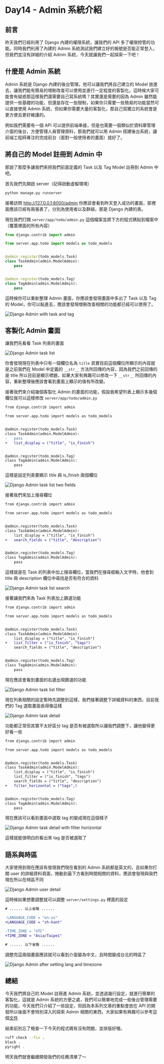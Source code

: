 # Day14 - Admin 系統介紹

## 前言

昨天我們已經利用了 Django 內建的權限系統，讓我們的 API 多了權限控管的功能。同時我們利用了內建的 Admin 系統測試我們建立好的帳號是否能正常登入，但我們並沒有詳細的介紹 Admin 系統，今天就讓我們一起探索一下吧！

## 什麼是 Admin 系統

Admin 系統是 Django 內建的後台管理，他可以讓我們將自己建立的 Model 放進去，讓我們能有簡易的增刪改查可以使用並進行一定程度的客製化。這時候大家可能會有疑惑那這樣我們還需要自己寫系統嗎？其實還是需要的因為 Admin 雖然能提供一些基礎的功能，但還是存在一些限制，如果你只需要一些簡易的功能當然可以直接使用 Admin 系統，但如果你需要大量的客製化，那自己寫獨立的系統會是更方便且更好維護的。

例如我們需要有一個 API 可以提供前端串接，但是也需要一個類似於資料庫管理介面的後台，方便管理人員管理資料，那我們就可以用 Admin 搭建後台系統，讓前端工程師專注的完成前台（面對一般使用者的畫面）就好了。

## 將自己的 Model 註冊到 Admin 中

那說了那麼多讓我們來把我們前面定義的 Task 以及 Tag Model 註冊到 Admin 中吧。

首先我們先開啟 server（記得啟動虛擬環境）

```bash
python manage.py runserver
```

接著訪問 <http://127.0.0.1:8000/admin> 你應該會看到昨天登入成功的畫面，那裡面應該已經有兩張表了，分別為使用者以及群組，那是 Django 內建的表。

現在我們打開 `server/app/todo/admin.py` 這個檔案並將下方的程式碼貼到檔案中（覆蓋裡面的所有內容）

```python
from django.contrib import admin

from server.app.todo import models as todo_models


@admin.register(todo_models.Task)
class TaskAdmin(admin.ModelAdmin):
    pass


@admin.register(todo_models.Tag)
class TagAdmin(admin.ModelAdmin):
    pass
```

這時候你可以重新整理 Admin 畫面，你應該會發現畫面中多出了 Task 以及 Tag 的 Model，你可以點進去，應該會發現增刪改查相關的功能都已經可以使用了。

![Django Admin with task and tag](./images/D14_django_admin_with_task_and_tag.png)

## 客製化 Admin 畫面

讓我們先看看 Task 列表的畫面

![Django Admin task list](./images/D14_django_admin_task_list.png)

你會發現現在列表中只有一個欄位名為 `title` 其實目前這個欄位所顯示的內容就是之前我們在 Model 中定義的 `__str__` 方法所回傳的內容，因為我們之前回傳的是 title 所以目前是顯示標題，如果大家有興趣可以修改一下 `__str__` 所回傳的內容，重新整理後應該會看到畫面上顯示的值有所改變。

接著我們來介紹幾個客製化 Admin 的畫面的功能，假設我希望列表上顯示多幾個欄位我可以這樣修改 `server/app/todo/admin.py`

```diff
from django.contrib import admin

from server.app.todo import models as todo_models


@admin.register(todo_models.Task)
class TaskAdmin(admin.ModelAdmin):
-   pass
+   list_display = ("title", "is_finish")


@admin.register(todo_models.Tag)
class TagAdmin(admin.ModelAdmin):
    pass
```

這樣是設定列表要顯示 title 與 is_finish 兩個欄位

![Django Admin task list two fields](./images/D14_django_admin_task_list_two_fields.png)

接著我們來加上搜尋欄位

```diff
from django.contrib import admin

from server.app.todo import models as todo_models


@admin.register(todo_models.Task)
class TaskAdmin(admin.ModelAdmin):
    list_display = ("title", "is_finish")
+   search_fields = ("title", "description")


@admin.register(todo_models.Tag)
class TagAdmin(admin.ModelAdmin):
    pass
```

這樣就是在 Task 的列表中加上搜尋欄位，當我們在搜尋框輸入文字時，他會到 title 與 description 欄位中尋找是否有符合的資料

![Django Admin task list search](./images/D14_django_admin_task_list_search.png)

接著讓我們來為 Task 列表加上篩選功能

```diff
from django.contrib import admin

from server.app.todo import models as todo_models


@admin.register(todo_models.Task)
class TaskAdmin(admin.ModelAdmin):
    list_display = ("title", "is_finish")
+   list_filter = ("is_finish", "tags")
    search_fields = ("title", "description")


@admin.register(todo_models.Tag)
class TagAdmin(admin.ModelAdmin):
    pass
```

現在應該會看到畫面的右邊出現篩選的功能

![Django Admin task list filter](./images/D14_django_admin_task_list_filter.png)

現在列表相關的設定暫時先調整到這樣，我們接著調整下詳細資料的東西，目前我們的 Tag 選取畫面長得像這樣

![Django Admin task detail](./images/D14_django_admin_task_detail.png)

功能都正常但其實不太好區分 tag 是否有被選取所以讓我們調整下，讓他變得更好看一些

```diff
from django.contrib import admin

from server.app.todo import models as todo_models


@admin.register(todo_models.Task)
class TaskAdmin(admin.ModelAdmin):
    list_display = ("title", "is_finish")
    list_filter = ("is_finish", "tags")
    search_fields = ("title", "description")
+   filter_horizontal = ("tags",)


@admin.register(todo_models.Tag)
class TagAdmin(admin.ModelAdmin):
    pass
```

現在應該可以看到畫面中選取 tag 的變成現在這個樣子

![Django Admin task detail with filter horizontal](./images/D14_django_admin_task_detail_with_filter_horizontal.png)

這樣就能很明白的看出來 tag 是否被選取了

## 語系與時區

大家使用到現在應該有發現我們現在看到的 Admin 系統都是英文的，且如果你打開 user 的詳細資料頁面，捲動到最下方看到時間相關的資料，應該會發現與我們現在所以在時區不同

![Django Admin user detail](./images/D14_django_admin_user_detail.png)

這時候如果想要調整就可以調整 `server/settings.py` 裡面的設定

```diff
# ...... 以上省略 ......

-LANGUAGE_CODE = "en-us"
+LANGUAGE_CODE = "zh-hant"

-TIME_ZONE = "UTC"
+TIME_ZONE = "Asia/Taipei"

# ...... 以下省略 ......
```

調整完這兩個畫面應該就可以看到介面變為中文，且時間變成台北的時區了

![Django Admin after setting lang and timezone](./images/D14_django_admin_after_setting_lang_and_timezone.png)

## 總結

今天我們將自己的 Model 註冊進 Admin 系統，並透過幾行設定，就進行簡單的客製化，這就是 Admin 系統的方便之處，我們可以簡單地完成一些後台管理需要的功能，今天我們只介紹了一些設定，但因為本系列文章的重點會放在 API 的開發所以後面不會特別深入的探索 Admin 相關的東西，大家如果有興趣可以參考這個[文件](https://docs.djangoproject.com/en/4.2/ref/contrib/admin/)

結束前別忘了檢查一下今天的程式碼有沒有問題，並排版好喔。

```bash
ruff check --fix .
black .
pyright .
```

明天我們就會繼續開發我們的任務清單了～
